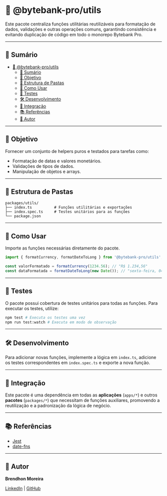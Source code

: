# 🔧 @bytebank-pro/utils

Este pacote centraliza funções utilitárias reutilizáveis para formatação de dados, validações e outras operações comuns, garantindo consistência e evitando duplicação de código em todo o monorepo Bytebank Pro.

---

## 📝 Sumário

- [🔧 @bytebank-pro/utils](#-bytebank-proutils)
  - [📝 Sumário](#-sumário)
  - [🎯 Objetivo](#-objetivo)
  - [📁 Estrutura de Pastas](#-estrutura-de-pastas)
  - [🚀 Como Usar](#-como-usar)
  - [🧪 Testes](#-testes)
  - [🛠️ Desenvolvimento](#️-desenvolvimento)
  - [🔗 Integração](#-integração)
  - [📚 Referências](#-referências)
  - [👥 Autor](#-autor)

---

## 🎯 Objetivo

Fornecer um conjunto de helpers puros e testados para tarefas como:

-   Formatação de datas e valores monetários.
-   Validações de tipos de dados.
-   Manipulação de objetos e arrays.

---

## 📁 Estrutura de Pastas

```
packages/utils/
├── index.ts          # Funções utilitárias e exportações
├── index.spec.ts     # Testes unitários para as funções
└── package.json
```

---

## 🚀 Como Usar

Importe as funções necessárias diretamente do pacote.

```typescript
import { formatCurrency, formatDateToLong } from '@bytebank-pro/utils';

const valorFormatado = formatCurrency(1234.56); // "R$ 1.234,56"
const dataFormatada = formatDateToLong(new Date()); // "sexta-feira, 04 de julho de 2025"
```

---

## 🧪 Testes

O pacote possui cobertura de testes unitários para todas as funções. Para executar os testes, utilize:

```bash
npm test # Executa os testes uma vez
npm run test:watch # Executa em modo de observação
```

---

## 🛠️ Desenvolvimento

Para adicionar novas funções, implemente a lógica em `index.ts`, adicione os testes correspondentes em `index.spec.ts` e exporte a nova função.

---

## 🔗 Integração

Este pacote é uma dependência em todas as **aplicações** (`apps/*`) e outros **pacotes** (`packages/*`) que necessitam de funções auxiliares, promovendo a reutilização e a padronização da lógica de negócio.

---

## 📚 Referências

-   [Jest](https://jestjs.io/)
-   [date-fns](https://date-fns.org/)

---

## 👥 Autor

**Brendhon Moreira**

[LinkedIn](https://www.linkedin.com/in/brendhon-moreira) | [GitHub](https://github.com/Brendhon)